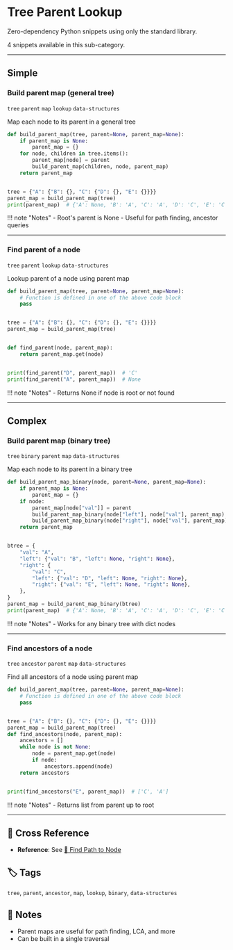 # Tree Parent Lookup

Zero-dependency Python snippets using only the standard library.

4 snippets available in this sub-category.

---

## Simple

###  Build parent map (general tree)

`tree` `parent` `map` `lookup` `data-structures`

Map each node to its parent in a general tree

```python
def build_parent_map(tree, parent=None, parent_map=None):
    if parent_map is None:
        parent_map = {}
    for node, children in tree.items():
        parent_map[node] = parent
        build_parent_map(children, node, parent_map)
    return parent_map


tree = {"A": {"B": {}, "C": {"D": {}, "E": {}}}}
parent_map = build_parent_map(tree)
print(parent_map)  # {'A': None, 'B': 'A', 'C': 'A', 'D': 'C', 'E': 'C'}
```

!!! note "Notes"
    - Root's parent is None
    - Useful for path finding, ancestor queries

<hr class="snippet-divider">

### Find parent of a node

`tree` `parent` `lookup` `data-structures`

Lookup parent of a node using parent map

```python
def build_parent_map(tree, parent=None, parent_map=None):
    # Function is defined in one of the above code block
    pass


tree = {"A": {"B": {}, "C": {"D": {}, "E": {}}}}
parent_map = build_parent_map(tree)


def find_parent(node, parent_map):
    return parent_map.get(node)


print(find_parent("D", parent_map))  # 'C'
print(find_parent("A", parent_map))  # None
```

!!! note "Notes"
    - Returns None if node is root or not found

<hr class="snippet-divider">

## Complex

###  Build parent map (binary tree)

`tree` `binary` `parent` `map` `data-structures`

Map each node to its parent in a binary tree

```python
def build_parent_map_binary(node, parent=None, parent_map=None):
    if parent_map is None:
        parent_map = {}
    if node:
        parent_map[node["val"]] = parent
        build_parent_map_binary(node["left"], node["val"], parent_map)
        build_parent_map_binary(node["right"], node["val"], parent_map)
    return parent_map


btree = {
    "val": "A",
    "left": {"val": "B", "left": None, "right": None},
    "right": {
        "val": "C",
        "left": {"val": "D", "left": None, "right": None},
        "right": {"val": "E", "left": None, "right": None},
    },
}
parent_map = build_parent_map_binary(btree)
print(parent_map)  # {'A': None, 'B': 'A', 'C': 'A', 'D': 'C', 'E': 'C'}
```

!!! note "Notes"
    - Works for any binary tree with dict nodes

<hr class="snippet-divider">

### Find ancestors of a node

`tree` `ancestor` `parent` `map` `data-structures`

Find all ancestors of a node using parent map

```python
def build_parent_map(tree, parent=None, parent_map=None):
    # Function is defined in one of the above code block
    pass


tree = {"A": {"B": {}, "C": {"D": {}, "E": {}}}}
parent_map = build_parent_map(tree)
def find_ancestors(node, parent_map):
    ancestors = []
    while node is not None:
        node = parent_map.get(node)
        if node:
            ancestors.append(node)
    return ancestors


print(find_ancestors("E", parent_map))  # ['C', 'A']
```

!!! note "Notes"
    - Returns list from parent up to root

<hr class="snippet-divider">

## 🔗 Cross Reference

- **Reference**: See [📂 Find Path to Node](tree_path_to_node.md)

## 🏷️ Tags

`tree`, `parent`, `ancestor`, `map`, `lookup`, `binary`, `data-structures`

## 📝 Notes
- Parent maps are useful for path finding, LCA, and more
- Can be built in a single traversal
